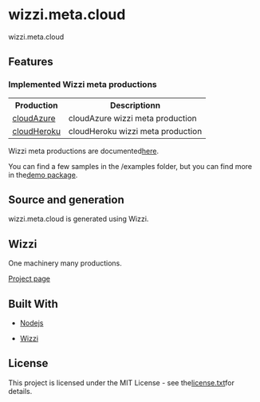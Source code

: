 # wizzi.meta.cloud

wizzi.meta.cloud

## Features
### Implemented Wizzi meta productions

<table>
<tr>
<th>Production</th>
<th>Descriptionn</th>
</tr>
<tr>
<td>
<a href https://github.com//wizzi.meta.cloud/tree/master/.wizzi/ittf/lib/wizzi/productions/cloudAzure.wfproduction.ittf>cloudAzure</a><td>cloudAzure wizzi meta production</td>
</tr>
<tr>
<td>
<a href https://github.com//wizzi.meta.cloud/tree/master/.wizzi/ittf/lib/wizzi/productions/cloudHeroku.wfproduction.ittf>cloudHeroku</a><td>cloudHeroku wizzi meta production</td>
</tr>
</table>



<p>Wizzi meta productions are documented<a href="https://stfnbssl.github.io/wizzi/docs/wizziplugins.html">here</a>.</p>



<p>You can find a few samples in the /examples folder, but you can find more in the<a href="https://github.com/wizzifactory/wizzi/tree/master/packages/wizzi-demo/.wizzi/ittf/examples/advanced/plugins">demo package</a>.</p>

## Source and generation
wizzi.meta.cloud is generated using Wizzi.

## Wizzi

One machinery many productions.


<p><a href="https://stfnbssl.github.io/wizzi">Project page</a></p>

## Built With
* [Nodejs](https://nodejs.org)

* [Wizzi](https://github.com/stfnbssl/wizzi)


## License

<p>This project is licensed under the MIT License - see the<a href="license.txt">license.txt</a>for details.</p>

